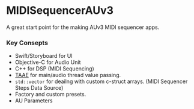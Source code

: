 # MIDISequencerAUv3

A great start point for the making AUv3 MIDI sequencer apps.

### Key Consepts
* Swift/Storyboard for UI
* Objective-C for Audio Unit
* C++ for DSP (MIDI Sequencing)
* [TAAE](https://github.com/TheAmazingAudioEngine/TheAmazingAudioEngine) for main/audio thread value passing.
* `std::vector` for deailng with custom c-struct arrays. (MIDI Sequencer Steps Data Source)
* Factory and custom presets.
* AU Parameters
